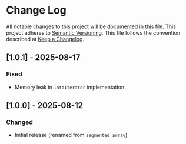 # Change Log

All notable changes to this project will be documented in this file.
This project adheres to [Semantic Versioning](http://semver.org/).
This file follows the convention described at
[Keep a Changelog](http://keepachangelog.com/en/1.0.0/).

## [1.0.1] - 2025-08-17
### Fixed
- Memory leak in `IntoIterator` implementation

## [1.0.0] - 2025-08-12
### Changed
- Initial release (renamed from `segmented_array`)
